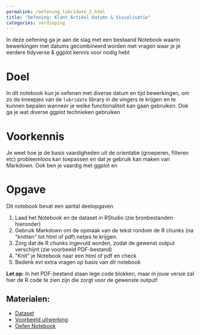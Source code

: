 ```yaml
---
permalink: /oefening_lubridate_2.html
title: "Oefening: Klant Artikel Datums & Visualisatie"
categories: verdieping
---
```


In deze oefening ga je aan de slag met een bestaand Notebook waarin bewerkingen met datums gecombineerd worden met vragen waar je je eerdere tidyverse & ggplot kennis voor nodig hebt

# Doel
In dit notebook kun je oefenen met diverse datum en tijd bewerkingen, om zo de kneepjes van de `lubridate` library in de vingers te krijgen en te kunnen bepalen wanneer je welke functionaliteit kan gaan gebruiken. Ook ga je wat diverse ggplot technieken gebruiken

# Voorkennis
Je weet hoe je de basis vaardigheden uit de orientatie (groeperen,  filteren etc) probleemloos kan toepassen en dat je gebruik kan maken van Markdown. Ook ben je vaardig met ggplot en 

# Opgave
Dit notebook bevat een aantal deelopgaven
1. Laad het Notebook en de dataset in RStudio (zie bronbestanden hieronder)
2. Gebruik Markdown om de opmaak van de tekst rondom de R chunks (na "knitten" tot html of pdf) netjes te krijgen.
3. Zorg dat de R chunks ingevuld worden, zodat de gewenst output verschijnt (zie voorbeeld PDF-bestand)
4. "Knit" je Notebook naar een html of pdf en check
5. Bedenk evt extra vragen op basis van dit notebook

**Let op:** In het PDF-bestand staan lege code blokken, maar in jouw versie zal hier de R code te zien zijn die zorgt voor de gewenste output!

## Materialen:
- [Dataset](/assets/file/CustomerSales.db)
- [Voorbeeld uitwerking](/assets/file/Oefening_KlantArtikelData_1_studs.pdf)
- [Oefen Notebook](/assets/file/Oefening_KlantArtikelData_1_studs.Rmd)

